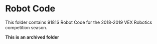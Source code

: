 # Robot Code

This folder contains 9181S Robot Code for the 2018-2019 VEX Robotics competition season.

**This is an archived folder**
